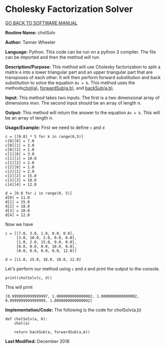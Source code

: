 # Cholesky Factorization Solver

[GO BACK TO SOFTWARE MANUAL](https://tannerwheeler.github.io/math4610/softwareManual/softwareManual)

**Routine Name:** cholSolv

**Author:** Tanner Wheeler

**Language:** Python. This code can be run on a python 3 compiler. The file can be imported and then the method will run.

**Description/Purpose:** This method will use Cholesky factorization to split a matrix `A` into a lower triangular part and an upper triangular part that are transposes of each other.  It will then perform forward substitution and back substitution to solve the equation `Ax = b`.  This method uses the methods[chol(a)](https://tannerwheeler.github.io/math4610/softwareManual/hw4/chol), [forwardSub(a,b)](https://tannerwheeler.github.io/math4610/softwareManual/hw4/forwardSub), and [backSub(a,b)](https://tannerwheeler.github.io/math4610/softwareManual/hw4/backSub).

**Input:** This method takes two inputs.  The first is a two dimensional array of dimensions mxn.  The second input should be an array of length n.

**Output:** This method will return the answer to the equation `Ax = b`.  This will be an array of length n.

**Usage/Example:**
First we need to define `c` and `d`
```
c = [[0.0] * 5 for k in range(0,5)]
c[0][0] = 7.0
c[0][1] = 3.0
c[0][2] = 1.0
c[1][0] = 3.0
c[1][1] = 10.0
c[1][2] = 2.0
c[2][0] = 1.0
c[2][1] = 2.0
c[2][2] = 15.0
c[3][3] = 10.0
c[4][4] = 12.0

d = [0.0 for i in range(0, 5)]
d[0] = 11.0
d[1] = 15.0
d[2] = 18.0
d[3] = 10.0
d[4] = 12.0
```
Now we have
```
c = [[7.0, 3.0, 1.0, 0.0, 0.0], 
     [3.0, 10.0, 2.0, 0.0, 0.0],
     [1.0, 2.0, 15.0, 0.0, 0.0],
     [0.0, 0.0, 0.0, 10.0, 0.0],
     [0.0, 0.0, 0.0, 0.0, 12.0]]
     
d = [11.0, 15.0, 18.0, 10.0, 12.0]
```
Let's perform our method using `c` and `d` and print the output to the console.
```
print(cholSolv(c, d))
```
This will print
```
[0.9999999999999997, 1.0000000000000002, 1.0000000000000002, 0.9999999999999999, 1.0000000000000002]
```


**Implementation/Code:** The following is the code for cholSolv(a,b)
```
def cholSolv(a, b):
    chol(a)
    
    return backSub(a, forwardSub(a,b))
```

**Last Modified:** December 2018
